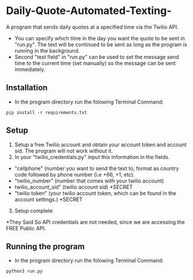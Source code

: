 # Daily-Quote-Automated-Texting-

A program that sends daily quotes at a specified time via the Twilio API. 

- You can specify which time in the day you want the quote to be sent in "run.py". The text will be continued to be sent as long as the program is running in the background. 
- Second "test field" in "run.py" can be used to set the message send time to the current time (set manually) so the message can be sent immediately. 

Installation
--------------
- In the program directory run the folowing Terminal Command:

```
pip install -r requirements.txt

```

Setup
--------
1. Setup a free Twilio account and obtain your account token and account sid. The program will not work without it. 
2. In your "twilio_credentials.py" input this information in the fields. 

- "cellphone" (number you want to send the text to, format as country code followed by phone number (i.e +66, +1, etc).
- "twilio_number" (number that comes with your twilio account)
- twilio_account_sid" (twilio account sid)  *SECRET
- "twilio token" (your twilio account token, which can be found in the account settings.) *SECRET 

3. Setup complete

*They Said So API credentials are not needed, since we are accessing the FREE Public API. 

Running the program
--------------------

- In the program directory run the folowing Terminal Command:

```
python3 run.py 

```